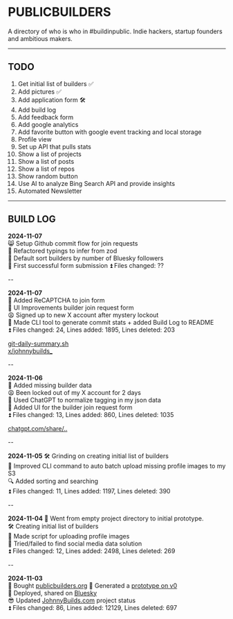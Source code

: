 # PUBLICBUILDERS

A directory of who is who in #buildinpublic. Indie hackers, startup founders and ambitious makers.

----

## TODO

1. Get initial list of builders ✅
2. Add pictures ✅
3. Add application form 🛠️
4. Add build log
5. Add feedback form
6. Add google analytics
7. Add favorite button with google event tracking and local storage
8. Profile view
9. Set up API that pulls stats
10. Show a list of projects
11. Show a list of posts
12. Show a list of repos
13. Show random button
14. Use AI to analyze Bing Search API and provide insights
15. Automated Newsletter

----

## BUILD LOG

**2024-11-07**  
😸 Setup Github commit flow for join requests  
👮 Refactored typings to infer from zod  
🦋 Default sort builders by number of Bluesky followers  
🎉 First successful form submission
⏫ Files changed: ??


--

**2024-11-07**  
🪪 Added ReCAPTCHA to join form  
🤚 UI Improvements builder join request form  
😩 Signed up to new X account after mystery lockout  
🔁 Made CLI tool to generate commit stats + added Build Log to README   
⏫ Files changed: 24, Lines added: 1895, Lines deleted: 203

[git-daily-summary.sh](https://gist.github.com/johnnybuildsyo/16a77a2f20970cc054a07b53b7f900f1)  
[x/johnnybuilds_](https://x.com/johnnybuilds_)

--

**2024-11-06**  
🪪 Added missing builder data  
😩 Been locked out of my X account for 2 days  
🔁 Used ChatGPT to normalize tagging in my json data  
🤚 Added UI for the builder join request form  
⏫ Files changed: 13, Lines added: 860, Lines deleted: 1035  

[chatgpt.com/share/..](https://chatgpt.com/share/672c1f20-db90-8009-af3b-3d5a81d35aae)

--

**2024-11-05**
🛠️ Grinding on creating initial list of builders  
👤 Improved CLI command to auto batch upload missing profile images to my S3  
🔍 Added sorting and searching  
⏫ Files changed: 11, Lines added: 1197, Lines deleted: 390  

--

**2024-11-04**
🤘 Went from empty project directory to initial prototype.  
🛠️ Creating initial list of builders  
👤 Made script for uploading profile images  
🚫 Tried/failed to find social media data solution  
⏫ Files changed: 12, Lines added: 2498, Lines deleted: 269

--

**2024-11-03**  
🚀 Bought [publicbuilders.org](https://publicbuilders.org) 
🚀 Generated a [prototype on v0](https://v0.dev/chat/wQ2wK1qyHMB?b=b_bbroDnKtltd)  
🦋 Deployed, shared on [Bluesky](https://bsky.app/profile/johnnybuilds.bsky.social/post/3la3eqi7lun2c)  
😎 Updated [JohnnyBuilds.com](https://johnnybuilds.com) project status  
⏫ Files changed: 86, Lines added: 12129, Lines deleted: 697


